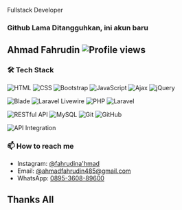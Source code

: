 Fullstack Developer
### Github Lama Ditangguhkan, ini akun baru
## Ahmad Fahrudin ![Profile views](https://komarev.com/ghpvc/?username=ahmad-fahrudin)

### 🛠 Tech Stack 
![HTML](https://img.shields.io/badge/-HTML5-E34F26?style=flat-square&logo=html5&logoColor=white)
![CSS](https://img.shields.io/badge/-CSS3-1572B6?style=flat-square&logo=css3)
![Bootstrap](https://img.shields.io/badge/-Bootstrap-563D7C?style=flat-square&logo=bootstrap)
![JavaScript](https://img.shields.io/badge/-JavaScript-F7DF1E?style=flat-square&logo=javascript&logoColor=black)
![Ajax](https://img.shields.io/badge/-Ajax-005571?style=flat-square&logo=ajax)
![jQuery](https://img.shields.io/badge/-jQuery-0769AD?style=flat-square&logo=jquery&logoColor=white)

![Blade](https://img.shields.io/badge/-Blade%20Engine-FF2D20?style=flat-square&logo=laravel&logoColor=white)
![Laravel Livewire](https://img.shields.io/badge/-Laravel%20Livewire-4E56A6?style=flat-square&logo=laravel&logoColor=white)
![PHP](https://img.shields.io/badge/-PHP-777BB4?style=flat-square&logo=php&logoColor=white)
![Laravel](https://img.shields.io/badge/-Laravel-FF2D20?style=flat-square&logo=laravel&logoColor=white)

![RESTful API](https://img.shields.io/badge/-RESTful%20API-02569B?style=flat-square&logo=rest&logoColor=white)
![MySQL](https://img.shields.io/badge/-MySQL-4479A1?style=flat-square&logo=mysql&logoColor=white)
![Git](https://img.shields.io/badge/-Git-F05032?style=flat-square&logo=git&logoColor=white)
![GitHub](https://img.shields.io/badge/-GitHub-181717?style=flat-square&logo=github)

![API Integration](https://img.shields.io/badge/-API%20Integration-FF9900?style=flat-square&logo=api&logoColor=white)


### 📫 How to reach me

- Instagram: [@fahrudina'hmad](https://www.instagram.com/fahrudinahmad20/)
- Email: [@ahmadfahrudin485@gmail.com](mailto:ahmadfahrudin485@gmail.com)
- WhatsApp: [0895-3608-89600](https://wa.me/62895360889600)

## Thanks All


